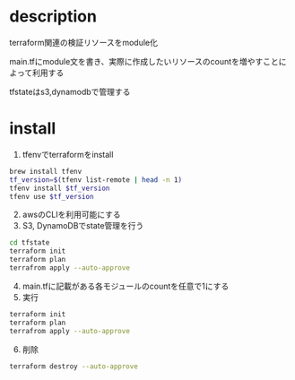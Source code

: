 # description
terraform関連の検証リソースをmodule化

main.tfにmodule文を書き、実際に作成したいリソースのcountを増やすことによって利用する

tfstateはs3,dynamodbで管理する

# install
1. tfenvでterraformをinstall
```bash
brew install tfenv
tf_version=$(tfenv list-remote | head -n 1)
tfenv install $tf_version
tfenv use $tf_version
```
2. awsのCLIを利用可能にする
3. S3, DynamoDBでstate管理を行う
```bash
cd tfstate
terraform init
terraform plan
terrafrom apply --auto-approve
```
4. main.tfに記載がある各モジュールのcountを任意で1にする
5. 実行
```bash
terraform init
terraform plan
terrafrom apply --auto-approve
```
6. 削除
```bash
terraform destroy --auto-approve
```
